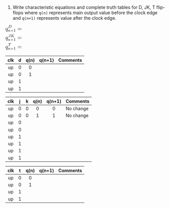 1. Write characteristic equations and complete truth tables for D, JK, T flip-flops where `q(n)` represents main output value before the clock edge and `q(n+1)` represents value after the clock edge.

![Characteristic equations](https://github.com/MichaelDolezel/digital-electronic-1/blob/aa42f81dcfa4342af5c7f0bb3909b8f4184314af/labs/05-Latches%20and%20flip-flops/images/eq_flip_flops.png)
<!--
\begin{align*}
    q_{n+1}^D =&~ \\
    q_{n+1}^{JK} =&\\
    q_{n+1}^T =&\\
\end{align*}
-->

   | **clk** | **d** | **q(n)** | **q(n+1)** | **Comments** |
   | :-: | :-: | :-: | :-: | :-- |
   | up | 0 | 0 |  |  |
   | up | 0 | 1 |  |  |
   | up | 1 |  |  |  |
   | up | 1 |  |  |  |

   | **clk** | **j** | **k** | **q(n)** | **q(n+1)** | **Comments** |
   | :-: | :-: | :-: | :-: | :-: | :-- |
   | up | 0 | 0 | 0 | 0 | No change |
   | up | 0 | 0 | 1 | 1 | No change |
   | up | 0 |  |  |  |  |
   | up | 0 |  |  |  |  |
   | up | 1 |  |  |  |  |
   | up | 1 |  |  |  |  |
   | up | 1 |  |  |  |  |
   | up | 1 |  |  |  |  |

   | **clk** | **t** | **q(n)** | **q(n+1)** | **Comments** |
   | :-: | :-: | :-: | :-: | :-- |
   | up | 0 | 0 |  |  |
   | up | 0 | 1 |  |  |
   | up | 1 |  |  |  |
   | up | 1 |  |  |  |
